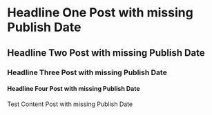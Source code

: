<!--
author: test-author-post-2
custom-tag: test custom tag post 2
description: test description
template: post
comments: false
-->

Headline One Post with missing Publish Date
=====================

## Headline Two Post with missing Publish Date

### Headline Three Post with missing Publish Date

#### Headline Four Post with missing Publish Date

Test Content Post with missing Publish Date
